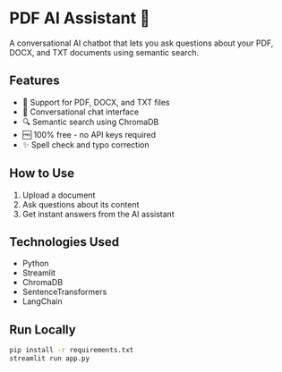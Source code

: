 # PDF AI Assistant 🤖

A conversational AI chatbot that lets you ask questions about your PDF, DOCX, and TXT documents using semantic search.

## Features
- 📄 Support for PDF, DOCX, and TXT files
- 💬 Conversational chat interface
- 🔍 Semantic search using ChromaDB
- 🆓 100% free - no API keys required
- ✨ Spell check and typo correction

## How to Use
1. Upload a document
2. Ask questions about its content
3. Get instant answers from the AI assistant

## Technologies Used
- Python
- Streamlit
- ChromaDB
- SentenceTransformers
- LangChain

## Run Locally
```bash
pip install -r requirements.txt
streamlit run app.py